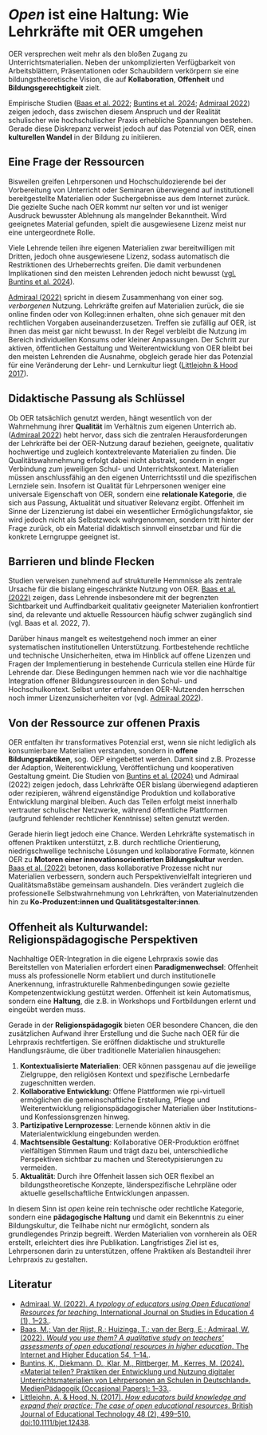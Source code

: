 # *Open* ist eine Haltung: Wie Lehrkräfte mit OER umgehen  

OER versprechen weit mehr als den bloßen Zugang zu Unterrichtsmaterialien. Neben der unkomplizierten Verfügbarkeit von Arbeitsblättern, Präsentationen oder Schaubildern verkörpern sie eine bildungstheoretische Vision, die auf **Kollaboration**, **Offenheit** und **Bildungsgerechtigkeit** zielt.  

Empirische Studien ([Baas et al. 2022](https://www.sciencedirect.com/science/article/pii/S1096751622000136?via%3Dihub); [Buntins et al. 2024](https://doi.org/10.21240/mpaed/00/2024.01.10.X); [Admiraal 2022](https://www.researchgate.net/publication/350954901_A_Typology_of_Educators_Using_Open_Educational_Resources_for_Teaching)) zeigen jedoch, dass zwischen diesem Anspruch und der Realität schulischer wie hochschulischer Praxis erhebliche Spannungen bestehen. Gerade diese Diskrepanz verweist jedoch auf das Potenzial von OER, einen **kulturellen Wandel** in der Bildung zu initiieren.  

## Eine Frage der Ressourcen  

Bisweilen greifen Lehrpersonen und Hochschuldozierende bei der Vorbereitung von Unterricht oder Seminaren überwiegend auf institutionell bereitgestellte Materialien oder Suchergebnisse aus dem Internet zurück. 
Die gezielte Suche nach OER kommt nur selten vor und ist weniger Ausdruck bewusster Ablehnung als mangelnder Bekanntheit. Wird geeignetes Material gefunden, spielt die ausgewiesene Lizenz meist nur eine untergeordnete Rolle. 

Viele Lehrende teilen ihre eigenen Materialien zwar bereitwilligen mit Dritten, jedoch ohne ausgewiesene Lizenz, sodass automatisch die Restriktionen des Urheberrechts greifen. Die damit verbundenen Implikationen sind den meisten Lehrenden jedoch nicht bewusst ([vgl. Buntins et al. 2024](https://doi.org/10.21240/mpaed/00/2024.01.10.X)).  

[Admiraal (2022)](https://www.researchgate.net/publication/350954901_A_Typology_of_Educators_Using_Open_Educational_Resources_for_Teaching) spricht in diesem Zusammenhang von einer sog. *verborgenen* Nutzung. Lehrkräfte greifen auf Materialien zurück, die sie online finden oder von Kolleg:innen erhalten, ohne sich genauer mit den rechtlichen Vorgaben auseinanderzusetzen. 
Treffen sie zufällig auf OER, ist ihnen das meist gar nicht bewusst. In der Regel verbleibt die Nutzung im Bereich individuellen Konsums oder kleiner Anpassungen. Der Schritt zur aktiven, öffentlichen Gestaltung und Weiterentwicklung von OER bleibt bei den meisten Lehrenden die Ausnahme, obgleich gerade hier das Potenzial für eine Veränderung der Lehr- und Lernkultur liegt ([Littlejohn & Hood 2017](https://doi.org/10.1016/j.compedu.2017.02.009)).  

## Didaktische Passung als Schlüssel

Ob OER tatsächlich genutzt werden, hängt wesentlich von der Wahrnehmung ihrer **Qualität** im Verhältnis zum eigenen Unterrich ab. ([Admiraal 2022](https://www.researchgate.net/publication/350954901_A_Typology_of_Educators_Using_Open_Educational_Resources_for_Teaching)) hebt hervor, dass sich die zentralen Herausforderungen der Lehrkräfte bei der OER-Nutzung darauf beziehen, geeignete, qualitativ hochwertige und zugleich kontextrelevante Materialien zu finden. 
Die Qualitätswahrnehmung erfolgt dabei nicht abstrakt, sondern in enger Verbindung zum jeweiligen Schul- und Unterrichtskontext.
 Materialien müssen anschlussfähig an den eigenen Unterrichtsstil und die spezifischen Lernziele sein. Insofern ist Qualität für Lehrpersonen weniger eine universale Eigenschaft von OER, sondern eine **relationale Kategorie**, die sich aus Passung, Aktualität und situativer Relevanz ergibt. Offenheit im Sinne der Lizenzierung ist dabei ein wesentlicher Ermöglichungsfaktor, sie wird jedoch nicht als Selbstzweck wahrgenommen, sondern tritt hinter der Frage zurück, ob ein Material didaktisch sinnvoll einsetzbar und für die konkrete Lerngruppe geeignet ist.
 

## Barrieren und blinde Flecken  

Studien verweisen zunehmend auf strukturelle Hemmnisse als zentrale Ursache für die bislang eingeschränkte Nutzung von OER. [Baas et al. (2022)](https://www.sciencedirect.com/science/article/pii/S1096751622000136?via%3Dihub) zeigen, dass Lehrende insbesondere mit der begrenzten Sichtbarkeit und Auffindbarkeit qualitativ geeigneter Materialien konfrontiert sind, da relevante und aktuelle Ressourcen häufig schwer zugänglich sind (vgl. Baas et al. 2022, 7). 

Darüber hinaus mangelt es weitestgehend noch immer an einer systematischen institutionellen Unterstützung. Fortbestehende rechtliche und technische Unsicherheiten, etwa im Hinblick auf offene Lizenzen und Fragen der Implementierung in bestehende Curricula stellen eine Hürde für Lehrende dar. Diese Bedingungen hemmen nach wie vor die nachhaltige Integration offener Bildungsressourcen in den Schul- und Hochschulkontext. Selbst unter erfahrenden OER-Nutzenden herrschen noch immer Lizenzunsicherheiten vor (vgl. [Admiraal 2022](https://www.sciencedirect.com/science/article/pii/S1096751622000136?via%3Dihub)).  

## Von der Ressource zur offenen Praxis  

OER entfalten ihr transformatives Potenzial erst, wenn sie nicht lediglich als konsumierbare Materialien verstanden, sondern in **offene Bildungspraktiken**, sog. OEP eingebettet werden. Damit sind z.B. Prozesse der Adaption, Weiterentwicklung, Veröffentlichung und kooperativen Gestaltung gmeint. Die Studien von [Buntins et al. (2024)](https://doi.org/10.21240/mpaed/00/2024.01.10.X) und Admiraal (2022) zeigen jedoch, dass Lehrkräfte OER bislang überwiegend adaptieren oder rezipieren, während eigenständige Produktion und kollaborative Entwicklung marginal bleiben. 
Auch das Teilen erfolgt meist innerhalb vertrauter schulischer Netzwerke, während öffentliche Plattformen (aufgrund fehlender rechtlicher Kenntnisse) selten genutzt werden.  

Gerade hierin liegt jedoch eine Chance. Werden Lehrkräfte systematisch in offenen Praktiken unterstützt, z.B. durch rechtliche Orientierung, niedrigschwellige technische Lösungen und kollaborative Formate, können OER zu **Motoren einer innovationsorientierten Bildungskultur** werden. 
[Baas et al. (2022)](https://www.sciencedirect.com/science/article/pii/S1096751622000136?via%3Dihub) betonen, dass kollaborative Prozesse nicht nur Materialien verbessern, sondern auch Perspektivenvielfalt integrieren und Qualitätsmaßstäbe gemeinsam aushandeln. Dies verändert zugleich die professionelle Selbstwahrnehmung von Lehrkräften, von Materialnutzenden hin zu **Ko-Produzent:innen und Qualitätsgestalter:innen**.

## Offenheit als Kulturwandel: Religionspädagogische Perspektiven  

Nachhaltige OER-Integration in die eigene Lehrpraxis sowie das Bereitstellen von Materialien erfordert einen **Paradigmenwechsel**: Offenheit muss als professionelle Norm etabliert und durch institutionelle Anerkennung, infrastrukturelle Rahmenbedingungen sowie gezielte Kompetenzentwicklung gestützt werden. Offenheit ist kein Automatismus, sondern eine **Haltung**, die z.B. in Workshops und Fortbildungen erlernt und eingeübt werden muss.  

Gerade in der **Religionspädagogik** bieten OER besondere Chancen, die den zusätzlichen Aufwand ihrer Erstellung und die Suche nach OER für die Lehrpraxis rechtfertigen. Sie eröffnen didaktische und strukturelle Handlungsräume, die über traditionelle Materialien hinausgehen:

1. **Kontextualisierte Materialien**: OER können passgenau auf die jeweilige Zielgruppe, den religiösen Kontext und spezifische Lernbedarfe zugeschnitten werden.
2. **Kollaborative Entwicklung**: Offene Plattformen wie rpi-virtuell ermöglichen die gemeinschaftliche Erstellung, Pflege und Weiterentwicklung religionspädagogischer Materialien über Institutions- und Konfessionsgrenzen hinweg.
3. **Partizipative Lernprozesse**: Lernende können aktiv in die Materialentwicklung eingebunden werden.
4. **Machtsensible Gestaltung**: Kollaborative OER-Produktion eröffnet vielfältigen Stimmen Raum und trägt dazu bei, unterschiedliche Perspektiven sichtbar zu machen und Stereotypisierungen zu vermeiden.
5. **Aktualität**: Durch ihre Offenheit lassen sich OER flexibel an bildungstheoretische Konzepte, länderspezifische Lehrpläne oder aktuelle gesellschaftliche Entwicklungen anpassen.

In diesem Sinn ist *open* keine rein technische oder rechtliche Kategorie, sondern eine **pädagogische Haltung** und damit ein Bekenntnis zu einer Bildungskultur, die Teilhabe nicht nur ermöglicht, sondern als grundlegendes Prinzip begreift. 
Werden Materialien von vornherein als OER erstellt, erleichtert dies ihre Publikation. Langfristiges Ziel ist es, Lehrpersonen darin zu unterstützen, offene Praktiken als Bestandteil ihrer Lehrpraxis zu gestalten.

## Literatur  

* [Admiraal, W. (2022). *A typology of educators using Open Educational Resources for teaching*. International Journal on Studies in Education 4 (1), 1–23.](https://www.researchgate.net/publication/350954901_A_Typology_of_Educators_Using_Open_Educational_Resources_for_Teaching).
* [Baas, M.; Van der Rijst, R.; Huizinga, T.; van der Berg, E.; Admiraal, W. (2022). *Would you use them? A qualitative study on teachers' assessments of open educational resources in higher education*. The Internet and Higher Education 54, 1–14.](https://www.sciencedirect.com/science/article/pii/S1096751622000136?via%3Dihub). 
* [Buntins, K., Diekmann, D., Klar, M., Rittberger, M., Kerres, M. (2024). «Material teilen? Praktiken der Entwicklung und Nutzung digitaler Unterrichtsmaterialien von Lehrpersonen an Schulen in Deutschland». MedienPädagogik (Occasional Papers): 1–33.](https://doi.org/10.21240/mpaed/00/2024.01.10.X).
* [Littlejohn, A. & Hood, N. (2017). *How educators build knowledge and expand their practice: The case of open educational resources*. British Journal of Educational Technology 48 (2), 499–510. doi:10.1111/bjet.12438](https://doi.org/10.1111/bjet.12438).

